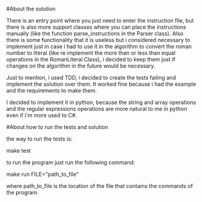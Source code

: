 #About the solution

There is an entry point where you just need to enter the instruction file,
but there is also more support classes where you can place the instructions
manually (like the function parse_instructions in the Parser class).
Also there is some functionality that it is useless but i considered
necessary to implement just in case i had to use it in the algorithm
to convert the roman number to literal (like re implement the more
than or less than equal operations in the RomanLiteral Class), i decided to
keep them just if changes on the algorithm in the future would be necessary.

Just to mention, i used TDD, i decided to create the tests failing and implement
the solution over them. It worked fine because i had the example and the requirements
to make them.

I decided to implement it in python, because the string and array
operations and the regular expressions operations are more natural to me in
python even if i'm more used to C#.

#About how to run the tests and solution

the way to run the tests is:

make test

to run the program just run the following command:

make run FILE="path_to_file"

where path_to_file is the location of the file that contains the commands of the program
